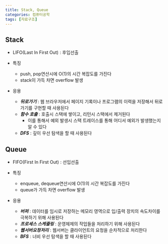 ```yaml
---
title: Stack, Queue
categories: 컴퓨터공학
tags: [자료구조]
---
```


## Stack
- LIFO(Last In First Out) : 후입선출
- 특징
	- push, pop연산시에 O(1)의 시간 복잡도를 가진다
	- stack이 가득 차면 overflow 발생

- 응용
	- ***뒤로가기*** : 웹 브라우저에서 페이지 기록이나 프로그램의 이력을 저장해서 뒤로가기를 구현할 때 사용된다
	- ***함수 호출*** : 호출시 스택에 쌓이고, 리턴시 스택에서 제거된다
		- 이를 통해서 예외 발생시 스택 트레이스를 통해 어디서 예외가 발생했는지 알 수 있다
	- ***DFS*** : 깊이 우선 탐색을 할 때 사용된다

## Queue
- FIFO(First In First Out) : 선입선출
- 특징 
	- enqueue, dequeue연산시에 O(1)의 시간 복잡도를 가진다
	- queue가 가득 차면 overflow 발생

- 응용
	- ***버퍼*** : 데이터를 임시로 저장하는 메모리 영역으로 입/출력 장치의 속도차이를 극복하기 위해 사용된다
	- ***프로세스 스케줄링*** : 운영체제의 작업들을 처리하기 위해 사용된다
	- ***웹서버요청처리*** : 웹서버는 클라이언트의 요청을 순차적으로 처리한다
	- ***BFS*** : 너비 우선 탐색을 할 때 사용된다
	
